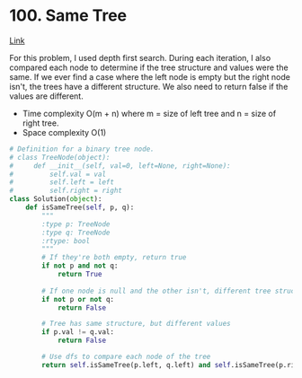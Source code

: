# 100. Same Tree
[Link](https://leetcode.com/problems/same-tree/?envType=study-plan-v2&envId=top-interview-150)


For this problem, I used depth first search. During each iteration, I also compared each node to determine if the tree structure and values were the same. If we ever find a case where the left node is empty but the right node isn't, the trees have a different structure. We also need to return false if the values are different. 

- Time complexity O(m + n) where m = size of left tree and n = size of right tree.
- Space complexity O(1)

```python
# Definition for a binary tree node.
# class TreeNode(object):
#     def __init__(self, val=0, left=None, right=None):
#         self.val = val
#         self.left = left
#         self.right = right
class Solution(object):
    def isSameTree(self, p, q):
        """
        :type p: TreeNode
        :type q: TreeNode
        :rtype: bool
        """
        # If they're both empty, return true
        if not p and not q:
            return True
        
        # If one node is null and the other isn't, different tree structure
        if not p or not q:
            return False

        # Tree has same structure, but different values
        if p.val != q.val:
            return False

        # Use dfs to compare each node of the tree
        return self.isSameTree(p.left, q.left) and self.isSameTree(p.right, q.right)
```